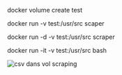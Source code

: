 docker volume create test

docker run -v test:/usr/src scaper

docker run -d -v test:/usr/src scraper

docker run -it -v test:/usr/src bash


![csv dans vol scraping](https://github.com/AxelML2/docker-1/assets/140382386/b4e3df93-851f-4796-8735-affc0f94f316)
